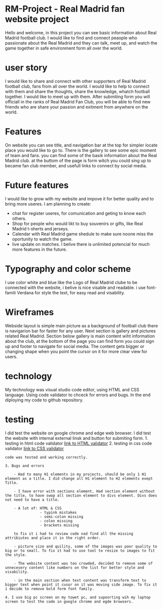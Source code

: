 # RM-Project - Real Madrid fan website project

Hello and welcome, in this project you can see basic information about Real Madrid football club. I would like to find and connect peaople who passionate about the Real Madrid and they can talk, meet up, and watch the game together in safe environment form all over the world. 

# user story 

I would like to share and connect with other supporters of Real Madrid football club, fans from all over the world. I would like to help to connect with them and share the thoughts, share the knowledge, whatch football together. I would like to meet up with them. After submiting form you will officiall in the ranks of Real Madrid Fan Club, you will be able to find new friends who are share your passion and exitment from anywhere on the world. 

# Features 

On website you can see title, and navigation bar at the top for simpler  locate place you would like to go to. There is the gallery to see some epic moment of team and fans. you can find some of the basik information about the Real Madrid club. at the buttom of the page is form witch you could sing up to became fan club member, and usefull links to connect by social media.

# Future features 

I would like to grow with my website and impove it for better quality and to bring more useres. I am planning to create:
- chat for register useres, for comunication and geting to know each others.
- Shop for people who would likt to buy souvenirs or gifts, like Real Madrid t-sherts and jerseys.
- Calendar with Real Madrid game shedule to make sure noone miss the oportunity to watch the game.
- live update on matches.
I belive there is unlimited potencial for much more features in the future.  

# Typography and color scheme 

I use color white and blue like the Logo of Real Madrid clube to be connected with the website, i belive is nice visable and readable. 
i use font-famili Verdana for style the text, for easy read and visability. 

#  Wireframes 

Webside layout is simple main picture as a background of football club there is navigarion bar for faster for any user. 
Next section is gallery and pictures related Real Madrid. 
Section below gallery is main content wiht information about the club, at the bottom of the page you can find form you could sign up and footer to navigate for social media.
The content gets bigger or changing shape when you point the cursor on it for more clear view for users.

# technology 

My technology was visual studio code editor, using HTML and CSS language. Using code validator to chceck for errors and bugs. In the end diploying my code to github repository.

# testing 

I did test the website on google chrome and edge web browser. I did test the website with internal external linsk and button for submiting form. 
    1. testing in html code validator [link to HTML validator](https://validator.w3.org/) 
    2. testing in css code validator [link to CSS validator](https://jigsaw.w3.org/css-validator/)
    
    code was tested and working correctly.

    3. Bugs and errors 

        - Had to many H1 elements in my projects, should be only 1 H1 element as a title. I did change all H1 element to H2 elements exept Title.

        - I have error with sections element, Had section element without the title, to have swop all section element to divs element. Divs does not need to have a title. 

        - A lot of: HTML & CSS
                    - typink mistakes 
                    - semi-colon missing 
                    - colon missing 
                    - brackets missing

        to fix it i had to review code nad find all the missing attribiutes and place it in the right order.  

        - picture size and quility, some of the images was poor quality to big or to small. To fix it had to use tool to resize to images to fit the style. 

        - The website content was too crowded, decided to remove some of unnecesery content like numbers on the list for better style and visability. 

        - in the main section when text content was transform text to bigger text when point it cusor on it was moving side image. To fix it i decide to remove bold form font family.  
    
    4. I use big pc screen on my towet pc, and supoorting wih my laptop screen to test the code in google chrome and egde browsers.


        